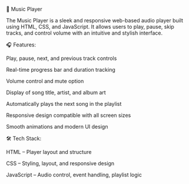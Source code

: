 🎵 Music Player

The Music Player is a sleek and responsive web-based audio player built using HTML, CSS, and JavaScript. It allows users to play, pause, skip tracks, and control volume with an intuitive and stylish interface.

🎧 Features:

Play, pause, next, and previous track controls

Real-time progress bar and duration tracking

Volume control and mute option

Display of song title, artist, and album art

Automatically plays the next song in the playlist

Responsive design compatible with all screen sizes

Smooth animations and modern UI design

🛠️ Tech Stack:

HTML – Player layout and structure

CSS – Styling, layout, and responsive design

JavaScript – Audio control, event handling, playlist logic

